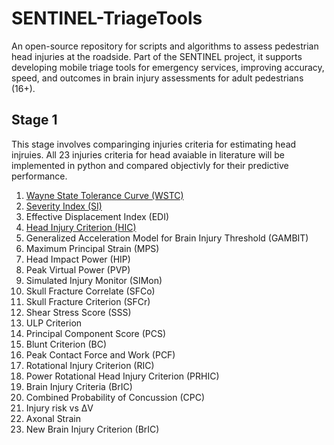# SENTINEL-TriageTools
An open-source repository for scripts and algorithms to assess pedestrian head injuries at the roadside. Part of the SENTINEL project, it supports developing mobile triage tools for emergency services, improving accuracy, speed, and outcomes in brain injury assessments for adult pedestrians (16+).

## Stage 1
This stage involves comparinging injuries criteria for estimating head injruies. All 23 injuries criteria for head avaiable in literature will be implemented in python and compared objectivly for their predictive performance. 
1. [Wayne State Tolerance Curve (WSTC)](https://github.com/Sentinel-rtc/SENTINEL-TriageTools/tree/Wayne-State-Tolerance-Curve-(WSTC)/Wayne%20State%20Tolerance%20Curve%20(WSTC))
2. [Severity Index (SI)](https://github.com/Vadhiraj-Ashrit/SENTINEL-TriageTools/tree/main/Severity%20Index)
3. Effective Displacement Index (EDI)
4. [Head Injury Criterion (HIC)](https://github.com/Vadhiraj-Ashrit/SENTINEL-TriageTools/tree/main/Head%20Injury%20Criterion)
5. Generalized Acceleration Model for Brain Injury Threshold (GAMBIT)
6. Maximum Principal Strain (MPS)
7. Head Impact Power (HIP)
8. Peak Virtual Power (PVP)
9. Simulated Injury Monitor (SIMon)
10. Skull Fracture Correlate (SFCo)
11. Skull Fracture Criterion (SFCr)
12. Shear Stress Score (SSS)
13. ULP Criterion
14. Principal Component Score (PCS)
15. Blunt Criterion (BC)
16. Peak Contact Force and Work (PCF)
17. Rotational Injury Criterion (RIC)
18. Power Rotational Head Injury Criterion (PRHIC)
19. Brain Injury Criteria (BrIC)
20. Combined Probability of Concussion (CPC)
21. Injury risk vs ΔV
22. Axonal Strain
23. New Brain Injury Criterion (BrIC)
